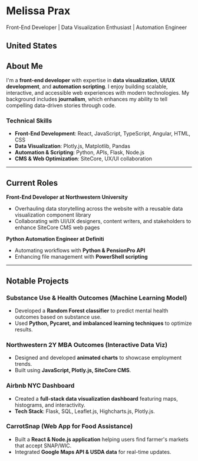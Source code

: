 # **Melissa Prax**  
Front-End Developer | Data Visualization Enthusiast | Automation Engineer  

United States
---

## About Me  
I'm a **front-end developer** with expertise in **data visualization**, **UI/UX development**, and **automation scripting**. I enjoy building scalable, interactive, and accessible web experiences with modern technologies. My background includes **journalism**, which enhances my ability to tell compelling data-driven stories through code.  

### **Technical Skills**  
- **Front-End Development**: React, JavaScript, TypeScript, Angular, HTML, CSS  
- **Data Visualization**: Plotly.js, Matplotlib, Pandas  
- **Automation & Scripting**: Python, APIs, Flask, Node.js  
- **CMS & Web Optimization**: SiteCore, UX/UI collaboration  

---

## Current Roles  

**Front-End Developer at Northwestern University**  
- Overhauling data storytelling across the website with a reusable data visualization component library  
- Collaborating with UI/UX designers, content writers, and stakeholders to enhance SiteCore CMS web pages  

**Python Automation Engineer at Definiti**  
- Automating workflows with **Python & PensionPro API**  
- Enhancing file management with **PowerShell scripting**  

---

## Notable Projects  
### **Substance Use & Health Outcomes (Machine Learning Model)**  
- Developed a **Random Forest classifier** to predict mental health outcomes based on substance use.  
- Used **Python, Pycaret, and imbalanced learning techniques** to optimize results.  

### **Northwestern 2Y MBA Outcomes (Interactive Data Viz)**  
- Designed and developed **animated charts** to showcase employment trends.  
- Built using **JavaScript, Plotly.js, SiteCore CMS**.  

### **Airbnb NYC Dashboard**  
- Created a **full-stack data visualization dashboard** featuring maps, histograms, and interactivity.  
- **Tech Stack**: Flask, SQL, Leaflet.js, Highcharts.js, Plotly.js.  

### **CarrotSnap (Web App for Food Assistance)**  
- Built a **React & Node.js application** helping users find farmer's markets that accept SNAP/WIC.  
- Integrated **Google Maps API & USDA data** for real-time updates.  

<!--
**melissaprax/melissaprax** is a ✨ _special_ ✨ repository because its `README.md` (this file) appears on your GitHub profile.

Here are some ideas to get you started:

- 🔭 I’m currently working on ...
- 🌱 I’m currently learning ...
- 👯 I’m looking to collaborate on ...
- 🤔 I’m looking for help with ...
- 💬 Ask me about ...
- 📫 How to reach me: ...
- 😄 Pronouns: ...
- ⚡ Fun fact: ...
-->
